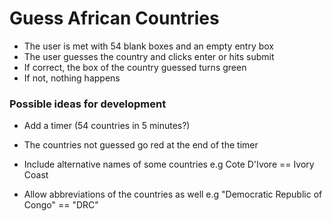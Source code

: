 # Guess African Countries

- The user is met with 54 blank boxes and an empty entry box
- The user guesses the country and clicks enter or hits submit
- If correct, the box of the country guessed turns green
- If not, nothing happens

### Possible ideas for development
- Add a timer (54 countries in 5 minutes?)
- The countries not guessed go red at the end of the timer

- Include alternative names of some countries e.g Cote D'Ivore == Ivory Coast
- Allow abbreviations of the countries as well e.g "Democratic Republic of Congo" == "DRC"
